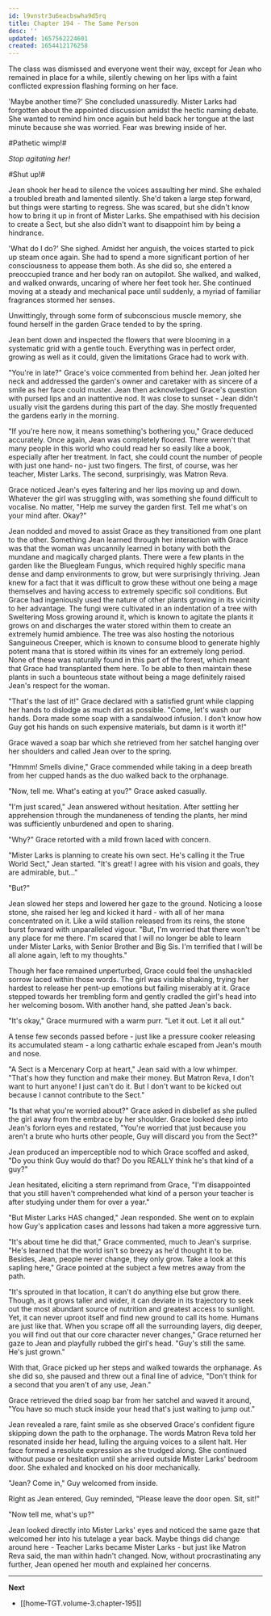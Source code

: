 ```yaml
---
id: l9vnstr3u6eacbswha9d5rq
title: Chapter 194 - The Same Person
desc: ''
updated: 1657562224601
created: 1654412176258
---
```


The class was dismissed and everyone went their way, except for Jean who remained in place for a while, silently chewing on her lips with a faint conflicted expression flashing forming on her face.

'Maybe another time?' She concluded unassuredly. Mister Larks had forgotten about the appointed discussion amidst the hectic naming debate. She wanted to remind him once again but held back her tongue at the last minute because she was worried. Fear was brewing inside of her.

#Pathetic wimp!#

*Stop agitating her!*

#Shut up!#

Jean shook her head to silence the voices assaulting her mind. She exhaled a troubled breath and lamented silently. She'd taken a large step forward, but things were starting to regress. She was scared, but she didn't know how to bring it up in front of Mister Larks. She empathised with his decision to create a Sect, but she also didn't want to disappoint him by being a hindrance.

'What do I do?' She sighed. Amidst her anguish, the voices started to pick up steam once again. She had to spend a more significant portion of her consciousness to appease them both. As she did so, she entered a preoccupied trance and her body ran on autopilot. She walked, and walked, and walked onwards, uncaring of where her feet took her. She continued moving at a steady and mechanical pace until suddenly, a myriad of familiar fragrances stormed her senses.

Unwittingly, through some form of subconscious muscle memory, she found herself in the garden Grace tended to by the spring.

Jean bent down and inspected the flowers that were blooming in a systematic grid with a gentle touch. Everything was in perfect order, growing as well as it could, given the limitations Grace had to work with.

"You're in late?" Grace's voice commented from behind her. Jean jolted her neck and addressed the garden's owner and caretaker with as sincere of a smile as her face could muster. Jean then acknowledged Grace's question with pursed lips and an inattentive nod. It was close to sunset - Jean didn't usually visit the gardens during this part of the day. She mostly frequented the gardens early in the morning.

"If you're here now, it means something's bothering you," Grace deduced accurately. Once again, Jean was completely floored. There weren't that many people in this world who could read her so easily like a book, especially after her treatment. In fact, she could count the number of people with just one hand- no- just two fingers. The first, of course, was her teacher, Mister Larks. The second, surprisingly, was Matron Reva.

Grace noticed Jean's eyes faltering and her lips moving up and down. Whatever the girl was struggling with, was something she found difficult to vocalise. No matter, "Help me survey the garden first. Tell me what's on your mind after. Okay?"

Jean nodded and moved to assist Grace as they transitioned from one plant to the other. Something Jean learned through her interaction with Grace was that the woman was uncannily learned in botany with both the mundane and magically charged plants. There were a few plants in the garden like the Bluegleam Fungus, which required highly specific mana dense and damp environments to grow, but were surprisingly thriving. Jean knew for a fact that it was difficult to grow these without one being a mage themselves and having access to extremely specific soil conditions. But Grace had ingeniously used the nature of other plants growing in its vicinity to her advantage. The fungi were cultivated in an indentation of a tree with Sweltering Moss growing around it, which is known to agitate the plants it grows on and discharges the water stored within them to create an extremely humid ambience. The tree was also hosting the notorious Sanguineous Creeper, which is known to consume blood to generate highly potent mana that is stored within its vines for an extremely long period. None of these was naturally found in this part of the forest, which meant that Grace had transplanted them here. To be able to then maintain these plants in such a bounteous state without being a mage definitely raised Jean's respect for the woman.

"That's the last of it!" Grace declared with a satisfied grunt while clapping her hands to dislodge as much dirt as possible. "Come, let's wash our hands. Dora made some soap with a sandalwood infusion. I don't know how Guy got his hands on such expensive materials, but damn is it worth it!"

Grace waved a soap bar which she retrieved from her satchel hanging over her shoulders and called Jean over to the spring.

"Hmmm! Smells divine," Grace commended while taking in a deep breath from her cupped hands as the duo walked back to the orphanage.

"Now, tell me. What's eating at you?" Grace asked casually.

"I'm just scared," Jean answered without hesitation. After settling her apprehension through the mundaneness of tending the plants, her mind was sufficiently unburdened and open to sharing.

"Why?" Grace retorted with a mild frown laced with concern.

"Mister Larks is planning to create his own sect. He's calling it the True World Sect," Jean started. "It's great! I agree with his vision and goals, they are admirable, but..."

"But?"

Jean slowed her steps and lowered her gaze to the ground. Noticing a loose stone, she raised her leg and kicked it hard - with all of her mana concentrated on it. Like a wild stallion released from its reins, the stone burst forward with unparalleled vigour. "But, I'm worried that there won't be any place for me there. I'm scared that I will no longer be able to learn under Mister Larks, with Senior Brother and Big Sis. I'm terrified that I will be all alone again, left to my thoughts."

Though her face remained unperturbed, Grace could feel the unshackled sorrow laced within those words. The girl was visible shaking, trying her hardest to release her pent-up emotions but failing miserably at it. Grace stepped towards her trembling form and gently cradled the girl's head into her welcoming bosom. With another hand, she patted Jean's back.

"It's okay," Grace murmured with a warm purr. "Let it out. Let it all out."

A tense few seconds passed before - just like a pressure cooker releasing its accumulated steam - a long cathartic exhale escaped from Jean's mouth and nose.

"A Sect is a Mercenary Corp at heart," Jean said with a low whimper. "That's how they function and make their money. But Matron Reva, I don't want to hurt anyone! I just can't do it. But I don't want to be kicked out because I cannot contribute to the Sect."

"Is that what you're worried about?" Grace asked in disbelief as she pulled the girl away from the embrace by her shoulder. Grace looked deep into Jean's forlorn eyes and restated, "You're worried that just because you aren't a brute who hurts other people, Guy will discard you from the Sect?"

Jean produced an imperceptible nod to which Grace scoffed and asked, "Do you think Guy would do that? Do you REALLY think he's that kind of a guy?"

Jean hesitated, eliciting a stern reprimand from Grace, "I'm disappointed that you still haven't comprehended what kind of a person your teacher is after studying under them for over a year."

"But Mister Larks HAS changed," Jean responded. She went on to explain how Guy's application cases and lessons had taken a more aggressive turn.

"It's about time he did that," Grace commented, much to Jean's surprise. "He's learned that the world isn't so breezy as he'd thought it to be. Besides, Jean, people never change, they only grow. Take a look at this sapling here," Grace pointed at the subject a few metres away from the path.

"It's sprouted in that location, it can't do anything else but grow there. Though, as it grows taller and wider, it can deviate in its trajectory to seek out the most abundant source of nutrition and greatest access to sunlight. Yet, it can never uproot itself and find new ground to call its home. Humans are just like that. When you scrape off all the surrounding layers, dig deeper, you will find out that our core character never changes," Grace returned her gaze to Jean and playfully rubbed the girl's head. "Guy's still the same. He's just grown."

With that, Grace picked up her steps and walked towards the orphanage. As she did so, she paused and threw out a final line of advice, "Don't think for a second that you aren't of any use, Jean."

Grace retrieved the dried soap bar from her satchel and waved it around, "You have so much stuck inside your head that's just waiting to jump out."

Jean revealed a rare, faint smile as she observed Grace's confident figure skipping down the path to the orphanage. The words Matron Reva told her resonated inside her head, lulling the arguing voices to a silent halt. Her face formed a resolute expression as she trudged along. She continued without pause or hesitation until she arrived outside Mister Larks' bedroom door. She exhaled and knocked on his door mechanically.

"Jean? Come in," Guy welcomed from inside.

Right as Jean entered, Guy reminded, "Please leave the door open. Sit, sit!"

"Now tell me, what's up?"

Jean looked directly into Mister Larks' eyes and noticed the same gaze that welcomed her into his tutelage a year back. Maybe things did change around here - Teacher Larks became Mister Larks - but just like Matron Reva said, the man within hadn't changed. Now, without procrastinating any further, Jean opened her mouth and explained her concerns.

____

**Next**
* [[home-TGT.volume-3.chapter-195]]